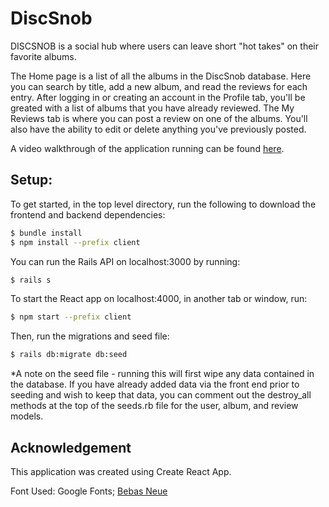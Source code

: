 # DiscSnob

DISCSNOB is a social hub where users can leave short "hot takes" on their favorite albums.

The Home page is a list of all the albums in the DiscSnob database. Here you can search by title, add a new album, and read the reviews for each entry. After logging in or creating an account in the Profile tab, you'll be greated with a list of albums that you have already reviewed. The My Reviews tab is where you can post a review on one of the albums. You'll also have the ability to edit or delete anything you've previously posted.

A video walkthrough of the application running can be found [here](https://youtu.be/FaSTDTUC6n8).

## Setup:
To get started, in the top level directory, run the following to download the frontend and backend dependencies:
```sh
$ bundle install
$ npm install --prefix client
```

You can run the Rails API on localhost:3000 by running:
```sh
$ rails s
```

To start the React app on localhost:4000, in another tab or window, run:
```sh
$ npm start --prefix client
```

Then, run the migrations and seed file:
```sh
$ rails db:migrate db:seed
```
  *A note on the seed file - running this will first wipe any data contained in the database. If you have already added data via the front end prior to seeding and wish to keep that data, you can comment out the destroy_all methods at the top of the seeds.rb file for the user, album, and review models.


## Acknowledgement
This application was created using Create React App.

Font Used: Google Fonts; [Bebas Neue](https://fonts.google.com/specimen/Bebas+Neue?query=Bebas+Neue)